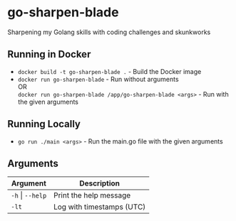# go-sharpen-blade

Sharpening my Golang skills with coding challenges and skunkworks

## Running in Docker

* `docker build -t go-sharpen-blade .` - Build the Docker image
* `docker run go-sharpen-blade` - Run without arguments<br/>
  OR <br/>
  `docker run go-sharpen-blade /app/go-sharpen-blade <args>` - Run with the given arguments

## Running Locally

* `go run ./main <args>` - Run the main.go file with the given arguments

## Arguments

| Argument         | Description               |
|------------------|---------------------------|
| `-h` \| `--help` | Print the help message    |
| `-lt`            | Log with timestamps (UTC) |